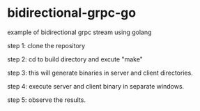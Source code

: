 # bidirectional-grpc-go
example of bidirectional grpc stream using golang

step 1:
clone the repository


step 2:
cd to build directory and excute "make" 


step 3:
this will generate binaries in server and client directories.


step 4:
execute server and client binary in separate windows.


step 5:
observe the results.
